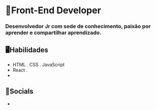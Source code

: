 # 🌃Front-End Developer

### Desenvolvedor Jr com sede de conhecimento, paixão por aprender e compartilhar aprendizado.

## 🖥Habilidades

-  HTML . CSS . JavaScript 
-  React . 
- 

## 📱Socials

-
